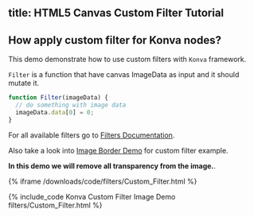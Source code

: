 title: HTML5 Canvas Custom Filter Tutorial
---


## How apply custom filter for Konva nodes?

This demo demonstrate how to use custom filters with `Konva` framework.

`Filter` is a function that have canvas ImageData as input and it should mutate it.

```javascript
function Filter(imageData) {
  // do something with image data
  imageData.data[0] = 0;
}
```

For all available filters go to [Filters Documentation](/api/Konva.Filters.html).

Also take a look into [Image Border Demo](/docs/sandbox/Image_Border.html) for custom filter example.

**In this demo we will remove all transparency from the image.**.

{% iframe /downloads/code/filters/Custom_Filter.html %}

{% include_code Konva Custom Filter Image Demo filters/Custom_Filter.html %}